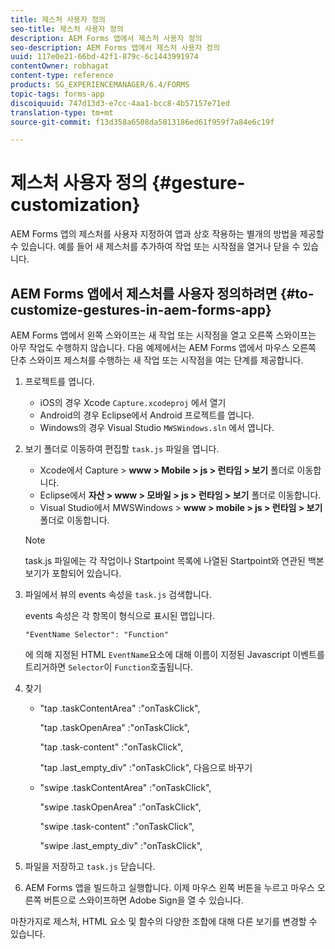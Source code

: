 ```yaml
---
title: 제스처 사용자 정의
seo-title: 제스처 사용자 정의
description: AEM Forms 앱에서 제스처 사용자 정의
seo-description: AEM Forms 앱에서 제스처 사용자 정의
uuid: 117e0e21-66bd-42f1-879c-6c1443991974
contentOwner: robhagat
content-type: reference
products: SG_EXPERIENCEMANAGER/6.4/FORMS
topic-tags: forms-app
discoiquuid: 747d13d3-e7cc-4aa1-bcc8-4b57157e71ed
translation-type: tm+mt
source-git-commit: f13d358a6508da5813186ed61f959f7a84e6c19f

---
```



# 제스처 사용자 정의 {#gesture-customization}

AEM Forms 앱의 제스처를 사용자 지정하여 앱과 상호 작용하는 별개의 방법을 제공할 수 있습니다. 예를 들어 새 제스처를 추가하여 작업 또는 시작점을 열거나 닫을 수 있습니다.

## AEM Forms 앱에서 제스처를 사용자 정의하려면 {#to-customize-gestures-in-aem-forms-app}

AEM Forms 앱에서 왼쪽 스와이프는 새 작업 또는 시작점을 열고 오른쪽 스와이프는 아무 작업도 수행하지 않습니다. 다음 예제에서는 AEM Forms 앱에서 마우스 오른쪽 단추 스와이프 제스처를 수행하는 새 작업 또는 시작점을 여는 단계를 제공합니다.

1. 프로젝트를 엽니다.

   * iOS의 경우 Xcode `Capture.xcodeproj` 에서 열기
   * Android의 경우 Eclipse에서 Android 프로젝트를 엽니다.
   * Windows의 경우 Visual Studio `MWSWindows.sln` 에서 엽니다.

1. 보기 폴더로 이동하여 편집할 `task.js` 파일을 엽니다.

   * Xcode에서 Capture > **www > Mobile > js > 런타임 > 보기** 폴더로 이동합니다.
   * Eclipse에서 **자산 > www > 모바일 > js > 런타임 > 보기** 폴더로 이동합니다.
   * Visual Studio에서 MWSWindows > **www > mobile > js > 런타임 > 보기** 폴더로 이동합니다.
   >[!NOTE]
   >
   >task.js 파일에는 각 작업이나 Startpoint 목록에 나열된 Startpoint와 연관된 백본 보기가 포함되어 있습니다.

1. 파일에서 뷰의 events 속성을 `task.js` 검색합니다.

   events 속성은 각 항목이 형식으로 표시된 맵입니다.

   `"EventName Selector": "Function"`

   에 의해 지정된 HTML `EventName`요소에 대해 이름이 지정된 Javascript 이벤트를 트리거하면 `Selector`이 `Function`호출됩니다.

1. 찾기

   * &quot;tap .taskContentArea&quot; :&quot;onTaskClick&quot;,

      &quot;tap .taskOpenArea&quot; :&quot;onTaskClick&quot;,

      &quot;tap .task-content&quot; :&quot;onTaskClick&quot;,

      &quot;tap .last_empty_div&quot; :&quot;onTaskClick&quot;,
   다음으로 바꾸기

   * &quot;swipe .taskContentArea&quot; :&quot;onTaskClick&quot;,

      &quot;swipe .taskOpenArea&quot; :&quot;onTaskClick&quot;,

      &quot;swipe .task-content&quot; :&quot;onTaskClick&quot;,

      &quot;swipe .last_empty_div&quot; :&quot;onTaskClick&quot;,


1. 파일을 저장하고 `task.js` 닫습니다.
1. AEM Forms 앱을 빌드하고 실행합니다. 이제 마우스 왼쪽 버튼을 누르고 마우스 오른쪽 버튼으로 스와이프하면 Adobe Sign을 열 수 있습니다.

마찬가지로 제스처, HTML 요소 및 함수의 다양한 조합에 대해 다른 보기를 변경할 수 있습니다.

